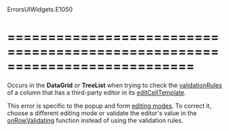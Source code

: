 <!--id-->ErrorsUIWidgets.E1050<!--/id-->
===========================================================================
===========================================================================

<!--shortDescription-->
Occurs in the **DataGrid** or **TreeList** when trying to check the [validationRules](/Documentation/ApiReference/UI_Widgets/dxDataGrid/Configuration/columns/#validationRules) of a column that has a third-party editor in its [editCellTemplate](/Documentation/ApiReference/UI_Widgets/dxDataGrid/Configuration/columns/#editCellTemplate).
<!--/shortDescription-->

<!--fullDescription-->
This error is specific to the popup and form [editing modes](/Documentation/ApiReference/UI_Widgets/dxDataGrid/Configuration/editing/#mode). To correct it, choose a different editing mode or validate the editor's value in the [onRowValidating](/Documentation/ApiReference/UI_Widgets/dxDataGrid/Configuration/#onRowValidating) function instead of using the validation rules.
<!--/fullDescription-->